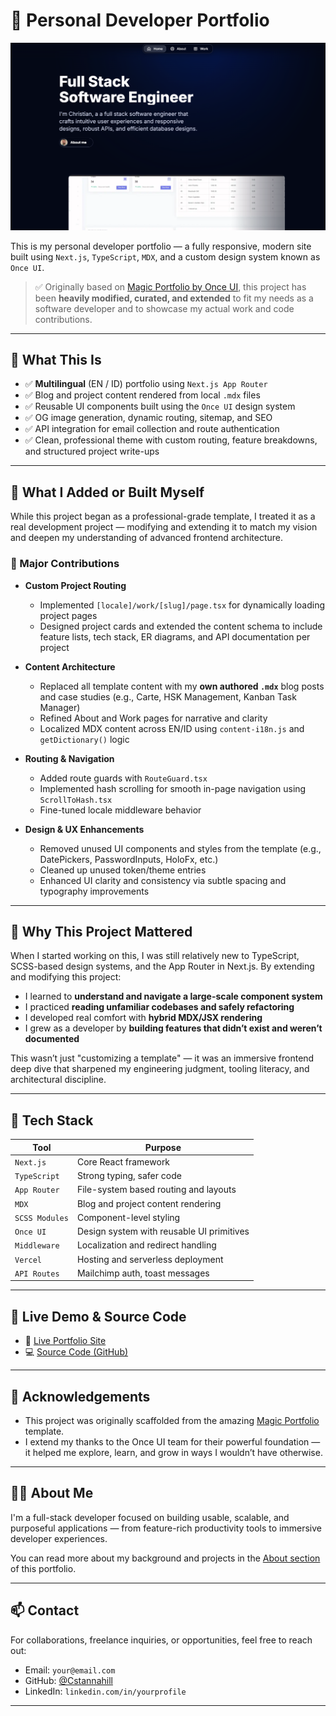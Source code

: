 # 💼 Personal Developer Portfolio

![Preview](./public/prev.png) <!-- Update with your actual OG image or preview path -->

This is my personal developer portfolio — a fully responsive, modern site built using `Next.js`, `TypeScript`, `MDX`, and a custom design system known as `Once UI`.

> ✅ Originally based on [Magic Portfolio by Once UI](https://github.com/once-ui-system/magic-portfolio), this project has been **heavily modified, curated, and extended** to fit my needs as a software developer and to showcase my actual work and code contributions.

---

## 📌 What This Is

- ✅ **Multilingual** (EN / ID) portfolio using `Next.js App Router`
- ✅ Blog and project content rendered from local `.mdx` files
- ✅ Reusable UI components built using the `Once UI` design system
- ✅ OG image generation, dynamic routing, sitemap, and SEO
- ✅ API integration for email collection and route authentication
- ✅ Clean, professional theme with custom routing, feature breakdowns, and structured project write-ups

---

## 🚧 What I Added or Built Myself

While this project began as a professional-grade template, I treated it as a real development project — modifying and extending it to match my vision and deepen my understanding of advanced frontend architecture.

### 🧠 Major Contributions

- **Custom Project Routing**
  - Implemented `[locale]/work/[slug]/page.tsx` for dynamically loading project pages
  - Designed project cards and extended the content schema to include feature lists, tech stack, ER diagrams, and API documentation per project

- **Content Architecture**
  - Replaced all template content with my **own authored `.mdx`** blog posts and case studies (e.g., Carte, HSK Management, Kanban Task Manager)
  - Refined About and Work pages for narrative and clarity
  - Localized MDX content across EN/ID using `content-i18n.js` and `getDictionary()` logic

- **Routing & Navigation**
  - Added route guards with `RouteGuard.tsx`
  - Implemented hash scrolling for smooth in-page navigation using `ScrollToHash.tsx`
  - Fine-tuned locale middleware behavior

- **Design & UX Enhancements**
  - Removed unused UI components and styles from the template (e.g., DatePickers, PasswordInputs, HoloFx, etc.)
  - Cleaned up unused token/theme entries
  - Enhanced UI clarity and consistency via subtle spacing and typography improvements

---

## 🧠 Why This Project Mattered

When I started working on this, I was still relatively new to TypeScript, SCSS-based design systems, and the App Router in Next.js. By extending and modifying this project:

- I learned to **understand and navigate a large-scale component system**
- I practiced **reading unfamiliar codebases and safely refactoring**
- I developed real comfort with **hybrid MDX/JSX rendering**
- I grew as a developer by **building features that didn’t exist and weren’t documented**

This wasn’t just "customizing a template" — it was an immersive frontend deep dive that sharpened my engineering judgment, tooling literacy, and architectural discipline.

---

## 📁 Tech Stack

| Tool | Purpose |
|------|---------|
| `Next.js` | Core React framework |
| `TypeScript` | Strong typing, safer code |
| `App Router` | File-system based routing and layouts |
| `MDX` | Blog and project content rendering |
| `SCSS Modules` | Component-level styling |
| `Once UI` | Design system with reusable UI primitives |
| `Middleware` | Localization and redirect handling |
| `Vercel` | Hosting and serverless deployment |
| `API Routes` | Mailchimp auth, toast messages |

---

## 🧪 Live Demo & Source Code

- 🔗 [Live Portfolio Site](https://cstannahill-software-dev.vercel.app/)
- 💻 [Source Code (GitHub)](https://github.com/Cstannahill/portfolio-nextjs)

---

## 📌 Acknowledgements

- This project was originally scaffolded from the amazing [Magic Portfolio](https://github.com/once-ui-system/magic-portfolio) template.
- I extend my thanks to the Once UI team for their powerful foundation — it helped me explore, learn, and grow in ways I wouldn’t have otherwise.

---

## 🧑‍💻 About Me

I'm a full-stack developer focused on building usable, scalable, and purposeful applications — from feature-rich productivity tools to immersive developer experiences.

You can read more about my background and projects in the [About section](https://cstannahill-software-dev.vercel.app/about) of this portfolio.

---

## 📫 Contact

For collaborations, freelance inquiries, or opportunities, feel free to reach out:
- Email: `your@email.com`
- GitHub: [@Cstannahill](https://github.com/Cstannahill)
- LinkedIn: `linkedin.com/in/yourprofile`

---

